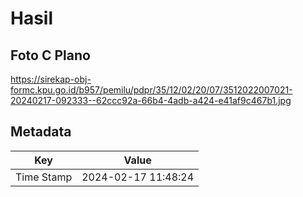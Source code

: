 # Hasil

## Foto C Plano

https://sirekap-obj-formc.kpu.go.id/b957/pemilu/pdpr/35/12/02/20/07/3512022007021-20240217-092333--62ccc92a-66b4-4adb-a424-e41af9c467b1.jpg


## Metadata

| Key        | Value               |
| ---------- | ------------------- |
| Time Stamp | 2024-02-17 11:48:24 |



